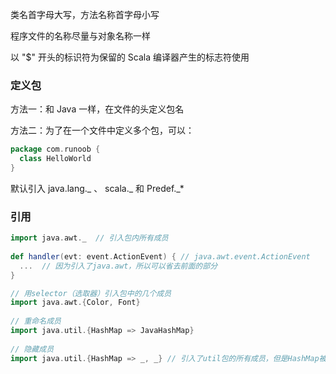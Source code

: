 类名首字母大写，方法名称首字母小写

程序文件的名称尽量与对象名称一样

以 "$" 开头的标识符为保留的 Scala 编译器产生的标志符使用



### 定义包

方法一：和 Java 一样，在文件的头定义包名

方法二：为了在一个文件中定义多个包，可以：

```Scala
package com.runoob {
  class HelloWorld 
}
```

默认引入 java.lang._ 、 scala._ 和 Predef._*



### 引用

```scala
import java.awt._  // 引入包内所有成员
 
def handler(evt: event.ActionEvent) { // java.awt.event.ActionEvent
  ...  // 因为引入了java.awt，所以可以省去前面的部分
}
```



```scala
// 用selector（选取器）引入包中的几个成员
import java.awt.{Color, Font}
 
// 重命名成员
import java.util.{HashMap => JavaHashMap}
 
// 隐藏成员
import java.util.{HashMap => _, _} // 引入了util包的所有成员，但是HashMap被隐藏了
```